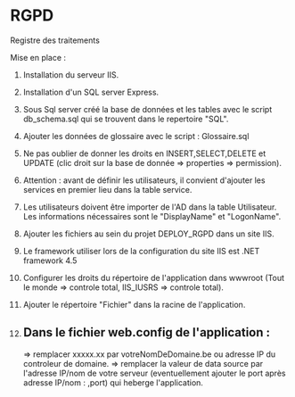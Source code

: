 # RGPD
Registre des traitements

Mise en place :

  1) Installation du serveur IIS.
  2) Installation d'un SQL server Express.
  3) Sous Sql server créé la base de données et les tables avec le script db_schema.sql qui se trouvent dans le repertoire "SQL".
  4) Ajouter les données de glossaire avec le script : Glossaire.sql
  5) Ne pas oublier de donner les droits en INSERT,SELECT,DELETE et UPDATE (clic droit sur la base de donnée => properties => permission).
  6) Attention : avant de définir les utilisateurs, il convient d'ajouter les services en premier lieu dans la table service.
  7) Les utilisateurs doivent être importer de l'AD dans la table Utilisateur. Les informations nécessaires sont le "DisplayName" et       "LogonName".
  8) Ajouter les fichiers au sein du projet DEPLOY_RGPD dans un site IIS.
  9) Le framework utiliser lors de la configuration du site IIS est .NET framework 4.5
  10) Configurer les droits du répertoire de l'application dans wwwroot (Tout le monde => controle total, IIS_IUSRS => controle total).
  11) Ajouter le répertoire "Fichier" dans la racine de l'application.
  12) Dans le fichier web.config de l'application :
      ---------------------------------------------
   
      <add name="ADConnectionString" connectionString="LDAP://xxxxx.xx" />
        => remplacer xxxxx.xx par votreNomDeDomaine.be ou adresse IP du controleur de domaine.
      
      <add name="RegistreTraitementContext" connectionString="data source=srv-rgpd,49356;initial catalog=RegistreTraitementContext;integrated security=True;MultipleActiveResultSets=True;App=EntityFramework" providerName="System.Data.SqlClient" />
        => remplacer la valeur de data source par l'adresse IP/nom de votre serveur (eventuellement ajouter le port après adresse IP/nom : ,port) qui heberge l'application.
